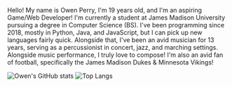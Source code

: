 Hello! My name is Owen Perry, I'm 19 years old, and I'm an aspiring Game/Web Developer! I'm currently a student at James Madison University pursuing a degree in Computer Science (BS). I've been programming since 2018, mostly in Python, Java, and JavaScript, but I can pick up new languages fairly quick. Alongside that, I've been an avid musician for 13 years, serving as a percussionist in concert, jazz, and marching settings. Alongside music performance, I truly love to compose! I'm also an avid fan of football, specifically the James Madison Dukes & Minnesota Vikings!

![Owen's GitHub stats](https://github-readme-stats.vercel.app/api?username=frN0va&theme=aura&show_icons=true) 
![Top Langs](https://github-readme-stats-phi-swart-79.vercel.app/api/top-langs/?username=frN0va&langs_count=8&layout=compact&theme=aura)
